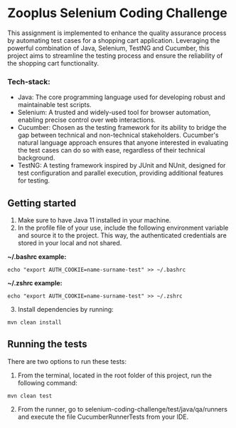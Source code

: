 # Zooplus Selenium Coding Challenge

This assignment is implemented to enhance the quality assurance process by automating test cases for a shopping cart application. Leveraging the powerful combination of Java, Selenium, TestNG and Cucumber, this project aims to streamline the testing process and ensure the reliability of the shopping cart functionality.

### Tech-stack:

- Java: The core programming language used for developing robust and maintainable test scripts.
- Selenium: A trusted and widely-used tool for browser automation, enabling precise control over web interactions.
- Cucumber: Chosen as the testing framework for its ability to bridge the gap between technical and non-technical stakeholders. Cucumber's natural language approach ensures that anyone interested in evaluating the test cases can do so with ease, regardless of their technical background.
- TestNG: A testing framework inspired by JUnit and NUnit, designed for test configuration and parallel execution, providing additional features for testing.

## Getting started

1. Make sure to have Java 11 installed in your machine.
2. In the profile file of your use, include the following environment variable and source it to the project. This way, the authenticated credentials are stored in your local and not shared.

**~/.bashrc example:**
```shell
echo "export AUTH_COOKIE=name-surname-test" >> ~/.bashrc
```
**~/.zshrc example:**

```shell
echo "export AUTH_COOKIE=name-surname-test" >> ~/.zshrc
```

3. Install dependencies by running:

```shell
mvn clean install
```

## Running the tests

There are two options to run these tests:

1. From the terminal, located in the root folder of this project, run the following command:

```shell
mvn clean test
```

2. From the runner, go to selenium-coding-challenge/test/java/qa/runners and execute the file CucumberRunnerTests from your IDE.

